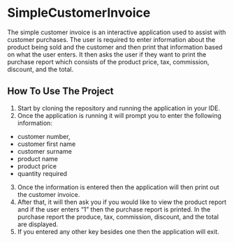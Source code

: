 # SimpleCustomerInvoice
The simple customer invoice is an interactive application used to assist with customer purchases. The user is required to enter information about the product being sold and the customer and then print that information based on what the user enters. It then asks the user if they want to print the purchase report which consists of the product price, tax, commission, discount, and the total. 
## How To Use The Project
1. Start by cloning the repository and running the application in your IDE.
2. Once the application is running it will prompt you to enter the following information:
- customer number,
- customer first name
- customer surname
- product name
- product price 
- quantity required
3. Once the information is entered then the application will then print out the customer invoice. 
4. After that, it will then ask you if you would like to view the product report and if the user enters “1” then the purchase report is printed. In the purchase report the produce, tax, commission, discount, and the total are displayed. 
5. If you entered any other key besides one then the application will exit.
